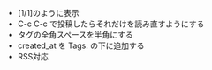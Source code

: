 * [1/1]のように表示
* C-c C-c で投稿したらそれだけを読み直すようにする
* タグの全角スペースを半角にする
* created_at を Tags: の下に追加する
* RSS対応
